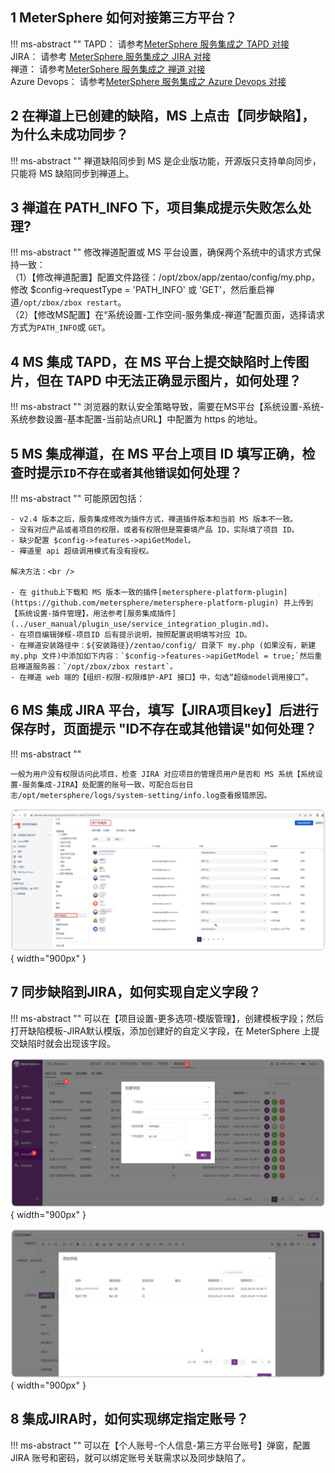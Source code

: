 
## 1 MeterSphere 如何对接第三方平台？
!!! ms-abstract ""
    TAPD： 请参考[MeterSphere 服务集成之 TAPD 对接](https://kb.fit2cloud.com/?p=259)<br />
    JIRA： 请参考 [MeterSphere 服务集成之 JIRA 对接](https://kb.fit2cloud.com/?p=258)<br />
    禅道：  请参考[MeterSphere 服务集成之 禅道 对接](https://kb.fit2cloud.com/?p=257)<br />
    Azure Devops： 请参考[MeterSphere 服务集成之 Azure Devops 对接](https://kb.fit2cloud.com/?p=260)<br />

## 2 在禅道上已创建的缺陷，MS 上点击【同步缺陷】，为什么未成功同步？
!!! ms-abstract ""
    禅道缺陷同步到 MS 是企业版功能，开源版只支持单向同步，只能将 MS 缺陷同步到禅道上。

## 3 禅道在 PATH_INFO 下，项目集成提示失败怎么处理?
!!! ms-abstract ""
    修改禅道配置或 MS 平台设置，确保两个系统中的请求方式保持一致：<br />
    （1）【修改禅道配置】配置文件路径：/opt/zbox/app/zentao/config/my.php，修改 $config->requestType = 'PATH_INFO' 或 'GET'，然后重启禅道`/opt/zbox/zbox restart`。<br />
    （2）【修改MS配置】在“系统设置-工作空间-服务集成-禅道”配置页面，选择请求方式为`PATH_INFO`或 `GET`。

## 4 MS 集成 TAPD，在 MS 平台上提交缺陷时上传图片，但在 TAPD 中无法正确显示图片，如何处理？
!!! ms-abstract ""
    浏览器的默认安全策略导致，需要在MS平台【系统设置-系统-系统参数设置-基本配置-当前站点URL】中配置为 https 的地址。

## 5 MS 集成禅道，在 MS 平台上项目 ID 填写正确，检查时提示`ID不存在或者其他错误`如何处理？
!!! ms-abstract ""
    可能原因包括：

    - v2.4 版本之后，服务集成修改为插件方式，禅道插件版本和当前 MS 版本不一致。
    - 没有对应产品或者项目的权限，或者有权限但是需要填产品 ID，实际填了项目 ID。
    - 缺少配置 $config->features->apiGetModel。
    - 襌道里 api 超级调用模式有没有授权。

    解决方法：<br />

    - 在 github上下载和 MS 版本一致的插件[metersphere-platform-plugin](https://github.com/metersphere/metersphere-platform-plugin) 并上传到【系统设置-插件管理】，用法参考[服务集成插件](../user_manual/plugin_use/service_integration_plugin.md)。
    - 在项目编辑弹框-项目ID 后有提示说明，按照配置说明填写对应 ID。 
    - 在禅道安装路径中：${安装路径}/zentao/config/ 目录下 my.php (如果没有，新建 my.php 文件)中添加如下内容：`$config->features->apiGetModel = true;`然后重启禅道服务器：`/opt/zbox/zbox restart`。 
    - 在禅道 web 端的【组织-权限-权限维护-API 接口】中，勾选“超级model调用接口”。


## 6 MS 集成 JIRA 平台，填写【JIRA项目key】后进行保存时，页面提示 "ID不存在或其他错误"如何处理？
!!! ms-abstract ""

    一般为用户没有权限访问此项目，检查 JIRA 对应项目的管理员用户是否和 MS 系统【系统设置-服务集成-JIRA】处配置的账号一致，可配合后台日志/opt/metersphere/logs/system-setting/info.log查看报错原因。
![! JIRA](../img/faq/服务集成JIRA.png){ width="900px" }

## 7 同步缺陷到JIRA，如何实现自定义字段？
!!! ms-abstract ""
    可以在【项目设置-更多选项-模版管理】，创建模板字段；然后打开缺陷模板-JIRA默认模版，添加创建好的自定义字段，在 MeterSphere 上提交缺陷时就会出现该字段。

![! JIRA自定义字段01](../img/faq/创建自定义字段.png){ width="900px" }

![! JIRA自定义字段02](../img/faq/用例模板添加.png){ width="900px" }

## 8 集成JIRA时，如何实现绑定指定账号？
!!! ms-abstract ""
    可以在【个人账号-个人信息-第三方平台账号】弹窗，配置 JIRA 账号和密码，就可以绑定账号关联需求以及同步缺陷了。